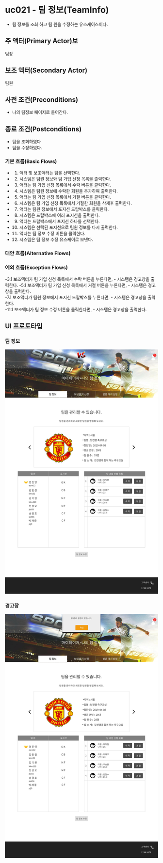 # uc021 - 팀 정보(TeamInfo)
- 팀 정보를 조회 하고 팀 원을 수정하는 유스케이스이다.

## 주 액터(Primary Actor)보

팀장

## 보조 액터(Secondary Actor)

팀원

## 사전 조건(Preconditions)

- 나의 팀정보 페이지로 들어간다.

## 종료 조건(Postconditions)

- 팀을 조회하였다
- 팀을 수정하였다.

### 기본 흐름(Basic Flows)

- 1. 액터 및 보조액터는 팀을 선택한다. 
- 2. 시스템은 팀원 정보와 팀 가입 신청 목록을 출력한다.
- 3. 액터는 팀 가입 신청 목록에서 수락 버튼을 클릭한다.
- 4. 시스템은 팀원 정보에 수락한 회원을 추가하여 출력한다.
- 5. 액터는 팀 가입 신청 목록에서 거절 버튼을 클릭한다.
- 6. 시스템은 팀 가입 신청 목록에서 거절한 회원을 삭제후 출력한다.
- 7. 액터는 팀원 정보에서 포지션 드랍박스를 클릭한다.
- 8. 시스템은 드랍박스에 여러 포지션을 출력한다.
- 9. 액터는 드랍박스에서 포지션 하나를 선택한다.
- 10. 시스템은 선택된 포지션으로 팀원 정보를 다시 출력한다.
- 11. 액터는 팀 정보 수정 버튼을 클릭한다.
- 12. 시스템은 팀 정보 수정 유스케이로 보낸다.

### 대안 흐름(Alternative Flows)


### 예외 흐름(Exception Flows)

 -3.1 보조액터가 팀 가입 신청 목록에서 수락 버튼을 누른다면,
           -  시스템은 경고창을 출력한다.
 -5.1 보조액터가 팀 가입 신청 목록에서 거절 버튼을 누른다면,
           -  시스템은 경고창을 출력한다.   
 -7.1 보조액터가 팀원 정보에서 포지션 드랍박스를 누른다면,
           -  시스템은 경고창을 출력한다.     
 -11.1   보조액터가 팀 정보 수정 버튼을 클릭한다면,
           -  시스템은 경고창을 출력한다.    
    
## UI 프로토타입

### 팀 정보 
![팀정보](./images/myteaminfo.jpg)
    
 
### 경고창
![경고창](./images/teaminfowarning.jpg)  
    
    
    
    
    
    